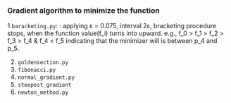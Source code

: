 ### Gradient algorithm to minimize the function
1.`baracketing.py`: 
: applying ε = 0.075, interval 2ε, bracketing procedure stops, when the function value(f_i) turns into upward.
e.g., f_0 > f_1 > f_2 > f_3 > f_4 & f_4 < f_5 indicating that the minimizer will is between p_4 and p_5.

2. `goldensection.py` 
3. `fibonacci.py` 
4. `normal_gradient.py` 
5. `steepest_gradient`
6. `newton_method.py`

